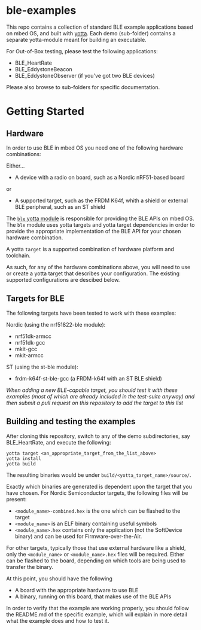# ble-examples
This repo contains a collection of standard BLE example applications based on
mbed OS, and built with [yotta](https://github.com/ARMmbed/yotta). Each demo (sub-folder) contains a separate yotta-module
meant for building an executable.

For Out-of-Box testing, please test the following applications:

* BLE_HeartRate
* BLE_EddystoneBeacon
* BLE_EddystoneObserver (if you've got two BLE devices)

Please also browse to sub-folders for specific documentation.

Getting Started
===============

Hardware
--------

In order to use BLE in mbed OS you need one of the following hardware combinations:

Either...

 * A device with a radio on board, such as a Nordic nRF51-based board

or

 * A supported target, such as the FRDM K64f, whith a shield or external BLE peripheral, such as an ST shield

The [`ble` yotta module](https://github.com/ARMmbed/ble) is responsible for
providing the BLE APIs on mbed OS. The `ble` module uses yotta targets and yotta
target dependencies in order to provide the appropriate implementation of the BLE API
for your chosen hardware combination.

A yotta `target` is a supported combination of hardware platform and toolchain.

As such, for any of the hardware combinations above, you will need to use or create a
yotta target that describes your configuration. The existing supported configurations
are descibed below.

Targets for BLE
---------------

The following targets have been tested to work with these examples:

Nordic (using the nrf51822-ble module):

* nrf51dk-armcc
* nrf51dk-gcc
* mkit-gcc
* mkit-armcc

ST (using the st-ble module):

* frdm-k64f-st-ble-gcc (a FRDM-k64f with an ST BLE shield)

*When adding a new BLE-capable target, you should test it with these examples (most
of which are already included in the test-suite anyway) and then submit a pull request
on this repository to add the target to this list*

Building and testing the examples
---------------------------------

After cloning this repository, switch to any of the demo subdirectories, say
BLE_HeartRate, and execute the following:

```Shell
yotta target <an_appropriate_target_from_the_list_above>
yotta install
yotta build
```

The resulting binaries would be under `build/<yotta_target_name>/source/`.

Exactly which binaries are generated is dependent upon the target that you have
chosen. For Nordic Semiconductor targets, the following files will be present:

 * `<module_name>-combined.hex` is the one which can be flashed to the target
 * `<module_name>` is an ELF binary containing useful symbols
 * `<module_name>.hex` contains only the application (not the SoftDevice binary) and can be used for Firmware-over-the-Air.

For other targets, typically those that use external hardware like a shield, only the
`<module_name>` or `<module_name>.hex` files will be required. Either can be flashed
to the board, depending on which tools are being used to transfer the binary.

At this point, you should have the following

* A board with the appropriate hardware to use BLE
* A binary, running on this board, that makes use of the BLE APIs

In order to verify that the example are working properly, you should follow the
README.md of the specific example, which will explain in more detail what the example
does and how to test it.
